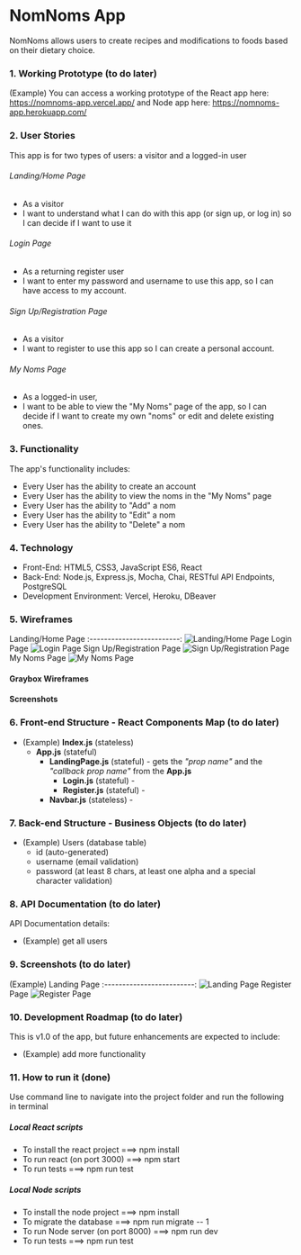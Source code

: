 # NomNoms App
NomNoms allows users to create recipes and modifications to foods based on their dietary choice.


### 1. Working Prototype (to do later)
(Example) You can access a working prototype of the React app here: https://nomnoms-app.vercel.app/ and Node app here: https://nomnoms-app.herokuapp.com/


### 2. User Stories
This app is for two types of users: a visitor and a logged-in user

###### Landing/Home Page
* As a visitor
* I want to understand what I can do with this app (or sign up, or log in) so I can decide if I want to use it

###### Login Page
* As a returning register user
* I want to enter my password and username to use this app, so I can have access to my account.

###### Sign Up/Registration Page
* As a visitor
* I want to register to use this app so I can create a personal account.

###### My Noms Page
* As a logged-in user,
* I want to be able to view the "My Noms" page of the app, so I can decide if I want to create my own "noms" or edit and delete existing ones.


### 3. Functionality
The app's functionality includes:
* Every User has the ability to create an account
* Every User has the ability to view the noms in the "My Noms" page
* Every User has the ability to "Add" a nom
* Every User has the ability to "Edit" a nom
* Every User has the ability to "Delete" a nom



### 4. Technology
* Front-End: HTML5, CSS3, JavaScript ES6, React
* Back-End: Node.js, Express.js, Mocha, Chai, RESTful API Endpoints, PostgreSQL 
* Development Environment: Vercel, Heroku, DBeaver



### 5. Wireframes
Landing/Home Page
:-------------------------:
![Landing/Home Page](/github-images/wireframes/landing-home-page.jpg)
Login Page
![Login Page](/github-images/wireframes/sign-in-page.jpg)
Sign Up/Registration Page
![Sign Up/Registration Page](/github-images/wireframes/sign-up-registration-page.jpg)
My Noms Page
![My Noms Page](/github-images/wireframes/your-noms-page.jpg)

#### Graybox Wireframes


#### Screenshots



### 6. Front-end Structure - React Components Map (to do later)
* (Example) __Index.js__ (stateless)
    * __App.js__ (stateful)
        * __LandingPage.js__ (stateful) - gets the _"prop name"_ and the _"callback prop name"_ from the __App.js__
            * __Login.js__ (stateful) -
            * __Register.js__ (stateful) -
        * __Navbar.js__ (stateless) -



### 7. Back-end Structure - Business Objects (to do later)
* (Example) Users (database table)
    * id (auto-generated)
    * username (email validation)
    * password (at least 8 chars, at least one alpha and a special character validation)



### 8. API Documentation (to do later)
API Documentation details:
* (Example) get all users



### 9. Screenshots (to do later)
(Example) Landing Page
:-------------------------:
![Landing Page](/github-images/screenshots/landing-page-screenshot.png)
Register Page
![Register Page](/github-images/screenshots/register-page-screenshot.png)



### 10. Development Roadmap (to do later)
This is v1.0 of the app, but future enhancements are expected to include:
* (Example) add more functionality



### 11. How to run it (done)
Use command line to navigate into the project folder and run the following in terminal

##### Local React scripts
* To install the react project ===> npm install
* To run react (on port 3000) ===> npm start
* To run tests ===> npm run test

##### Local Node scripts
* To install the node project ===> npm install
* To migrate the database ===> npm run migrate -- 1
* To run Node server (on port 8000) ===> npm run dev
* To run tests ===> npm run test
